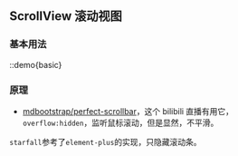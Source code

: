 ## ScrollView 滚动视图

### 基本用法

::demo{basic}

### 原理

- [mdbootstrap/perfect-scrollbar](https://github.com/mdbootstrap/perfect-scrollbar)，这个 bilibili 直播有用它，`overflow:hidden`，监听鼠标滚动，但是显然，不平滑。

`starfall`参考了`element-plus`的实现，只隐藏滚动条。
